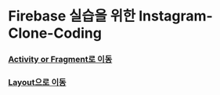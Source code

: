 # Firebase 실습을 위한 Instagram-Clone-Coding
### [Activity or Fragment로 이동](https://github.com/izongg0/Instagram-Clone-Coding/tree/main/Mystagram/app/src/main/java/com/example/mystagram_2)
### [Layout으로 이동](https://github.com/izongg0/Instagram-Clone-Coding/tree/main/Mystagram/app/src/main/res/layout)


